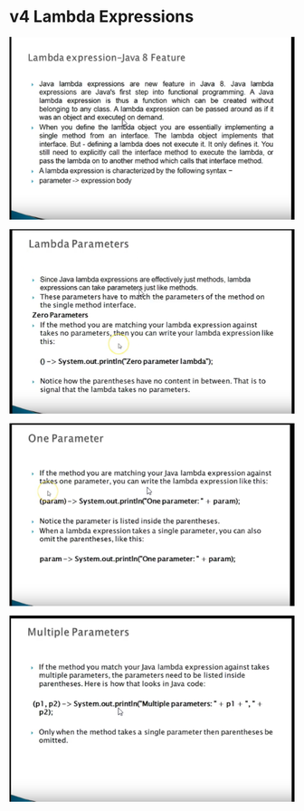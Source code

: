 # v4 Lambda Expressions


![alt text](https://github.com/pawanmandhan/1-Java8-LambdaExpressionandFunctionalInterface/blob/master/img/v4/Lamda%20Expression-New%20Features_PART1-1.png)

![alt text](https://github.com/pawanmandhan/1-Java8-LambdaExpressionandFunctionalInterface/blob/master/img/v4/Lamda%20Expression-New%20Features_PART3-1.png)

![alt text](https://github.com/pawanmandhan/1-Java8-LambdaExpressionandFunctionalInterface/blob/master/img/v4/Lamda%20Expression-New%20Features_PART3-2.png)

![alt text](https://github.com/pawanmandhan/1-Java8-LambdaExpressionandFunctionalInterface/blob/master/img/v4/Lamda%20Expression-New%20Features_PART3-3.png)
